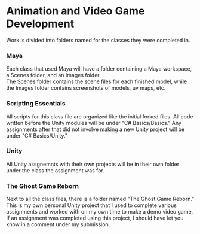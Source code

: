 # Animation and Video Game Development
Work is divided into folders named for the classes they were completed in.  
### Maya
Each class that used Maya will have a folder containing a Maya workspace, a Scenes folder, and an Images folder.  
The Scenes folder contains the scene files for each finished model, while the Images folder contains screenshots of models, uv maps, etc. 

### Scripting Essentials
All scripts for this class file are organized like the initial forked files. All code written before the Unity modules will be under "C# Basics/Basics." Any assignments after that did not involve making a new Unity project will be under "C# Basics/Unity."  

### Unity
All Unity assgnemnts with their own projects will be in their own folder under the class the assignment was for.  

### The Ghost Game Reborn
Next to all the class files, there is a folder named "The Ghost Game Reborn." This is my own personal Unity project that I used to complete various assignments and worked with on my own time to make a demo video game. If an assignment was completed using this project, I should have let you know in a comment under my submission.
